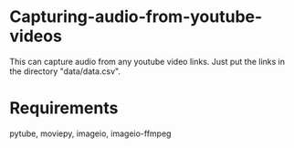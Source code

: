 # Capturing-audio-from-youtube-videos

This can capture audio from any youtube video links. Just put the links in the directory "data/data.csv".

# Requirements

pytube,
moviepy,
imageio,
imageio-ffmpeg
